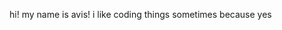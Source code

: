 hi! my name is avis!
i like coding things sometimes because yes

<!---
Ali-Nothing-Creative/Ali-Nothing-Creative is a ✨ special ✨ repository because its `README.md` (this file) appears on your GitHub profile.
You can click the Preview link to take a look at your changes.
--->
